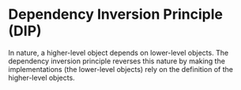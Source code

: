 # Dependency Inversion Principle (DIP)

In nature, a higher-level object depends on lower-level objects. The dependency inversion principle reverses this nature by making the implementations (the lower-level objects) rely on the definition of the higher-level objects.